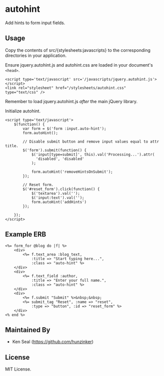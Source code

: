 # autohint

Add hints to form input fields.

## Usage

Copy the contents of src/{stylesheets:javascripts} to the corresponding directories in your application.

Ensure jquery.autohint.js and autohint.css are loaded in your document's `<head>`.

    <script type='text/javascript' src='/javascripts/jquery.autohint.js'></script>
    <link rel="stylesheet" href="/stylesheets/autohint.css" type="text/css" />

Remember to load jquery.autohint.js *after* the main jQuery library.

Initialize autohint. 

    <script type='text/javascript'>
        $(function() {
            var form = $('form :input.auto-hint');
            form.autoHint();
     
            // Disable submit button and remove input values equal to attr title.
            $('form').submit(function() {
                $('input[type=submit]', this).val('Processing...').attr(
                  'disabled', 'disabled'
                );
    
                form.autoHint('removeHintsOnSubmit');
            });
    
            // Reset form.
            $('#reset_form').click(function() {
                $('textarea').val('');
                $('input:text').val('');
                form.autoHint('addHints')
            });
    
        });
    </script>

## Example ERB

    <%= form_for @blog do |f| %>
        <div>
            <%= f.text_area :blog_text, 
                :title => "Start typing here...",
                :class => "auto-hint" %>
        </div>
        <div>
            <%= f.text_field :author,
                :title => "Enter your full name.",
                :class => "auto-hint" %>
        </div> 
        <div>
            <%= f.submit "Submit" %>&nbsp;&nbsp;
            <%= submit_tag "Reset", :name => "reset", 
                :type => "button", :id => "reset_form" %>
        </div>
    <% end %>

## Maintained By

* Ken Seal (https://github.com/hunzinker)

## License

MIT License. 
